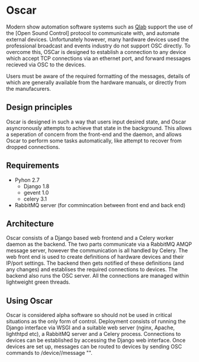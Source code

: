 # Oscar

Modern show automation software systems such as [Qlab](https://figure53.com/qlab/) support the use of the [Open Sound Control] protocol to communicate with, and automate external devices. Unfortunately however, many hardware devices used the professional broadcast and events industry do not support OSC directly. To overcome this, OSCar is designed to establish a connection to any device which accept TCP connections via an ethernet port, and forward messages recieved via OSC to the devices. 

Users must be aware of the required formatting of the messages, details of which are generally available from the hardware manuals, or directly from the manufacurers.

## Design principles

Oscar is designed in such a way that users input desired state, and Oscar asyncronously attempts to achieve that state in the background. This allows a seperation of concern from the front-end and the daemon, and allows Oscar to perform some tasks automatically, like attempt to recover from dropped connections.

## Requirements

* Pyhon 2.7
	* Django 1.8
	* gevent 1.0
	* celery 3.1
* RabbitMQ server (for commincation between front end and back end)

## Architecture

Oscar consists of a Django based web frontend and a Celery worker daemon as the backend. The two parts communicate via a RabbitMQ AMQP message server, however the communication is all handled by Celery.
The web front end is used to create definitions of hardware devices and their IP/port settings. The backend then gets notified of these definitions (and any changes) and establises the required connections to devices. The backend also runs the OSC server. All the connections are managed within lightweight green threads.

## Using Oscar

Oscar is considered alpha software so should not be used in critical situations as the only form of control. Deployment consists of running the Django interface via WSGI and a suitable web server (nginx, Apache, lighthtpd etc), a RabbitMQ server and a Celery process. Connections to devices can be established by accessing the Django web interface. Once devices are set up, messages can be routed to devices by sending OSC commands to /device/<device name>/message "<message>". 